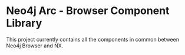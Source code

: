 # Neo4j Arc - Browser Component Library

This project currently contains all the components in common between Neo4j Browser and NX.
